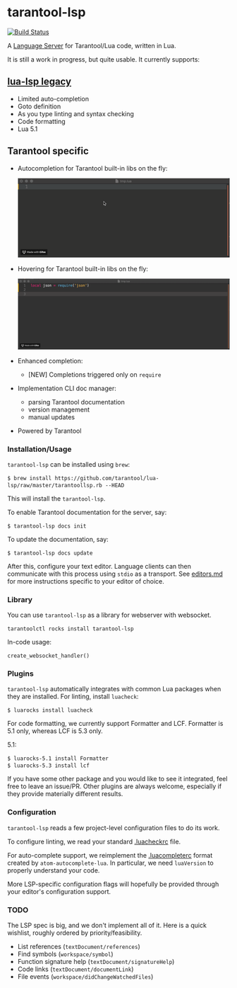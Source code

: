 # tarantool-lsp
[![Build Status](https://travis-ci.org/artur-barsegyan/tarantool-lsp.svg)](https://travis-ci.org/tarantool/lua-lsp)

A [Language Server][lsp] for Tarantool/Lua code, written in Lua.

[lsp]: https://github.com/Microsoft/language-server-protocol

It is still a work in progress, but quite usable. It currently
supports:

## [lua-lsp legacy][lua-lsp]

[lua-lsp]: https://github.com/tarantool/lua-lsp

* Limited auto-completion
* Goto definition
* As you type linting and syntax checking
* Code formatting
* Lua 5.1

## Tarantool specific
* Autocompletion for Tarantool built-in libs on the fly:

  ![Completion](./images/completion.gif)

* Hovering for Tarantool built-in libs on the fly:

  ![Hover](./images/hover.gif)

* Enhanced completion:
  - [NEW] Completions triggered only on `require`

* Implementation CLI doc manager:

  * parsing Tarantool documentation
  * version management
  * manual updates

* Powered by Tarantool

### Installation/Usage

`tarantool-lsp` can be installed using `brew`:
```
$ brew install https://github.com/tarantool/lua-lsp/raw/master/tarantoollsp.rb --HEAD
```
This will install the `tarantool-lsp`.

To enable Tarantool documentation for the server, say:

```
$ tarantool-lsp docs init
```

To update the documentation, say:

```
$ tarantool-lsp docs update
```

After this, configure your text editor. Language clients can then communicate
with this process using `stdio` as a transport. See [editors.md](editors.md)
for more instructions specific to your editor of choice.

### Library

You can use `tarantool-lsp` as a library for webserver with websocket.

```
tarantoolctl rocks install tarantool-lsp
```

In-code usage:

```
create_websocket_handler()
```

### Plugins

`tarantool-lsp` automatically integrates with common Lua packages when they are
installed. For linting, install `luacheck`:
```
$ luarocks install luacheck
```
For code formatting, we currently support Formatter and LCF. Formatter is 5.1
only, whereas LCF is 5.3 only.

5.1:
```
$ luarocks-5.1 install Formatter
$ luarocks-5.3 install lcf
```
If you have some other package and you would like to see it integrated,
feel free to leave an issue/PR. Other plugins are always welcome, especially
if they provide materially different results.

### Configuration

`tarantool-lsp` reads a few project-level configuration files to do its work.

To configure linting, we read your standard [.luacheckrc][check] file.

For auto-complete support, we reimplement the [.luacompleterc][complete] format
created by `atom-autocomplete-lua`. In particular, we need `luaVersion` to
properly understand your code.

More LSP-specific configuration flags will hopefully be provided through your
editor's configuration support.

[complete]: https://github.com/dapetcu21/atom-autocomplete-lua#configuration
[check]: http://luacheck.readthedocs.io/en/stable/config.html

### TODO

The LSP spec is big, and we don't implement all of it. Here is a
quick wishlist, roughly ordered by priority/feasibility.

* List references (`textDocument/references`)
* Find symbols (`workspace/symbol`)
* Function signature help (`textDocument/signatureHelp`)
* Code links (`textDocument/documentLink`)
* File events (`workspace/didChangeWatchedFiles`)
